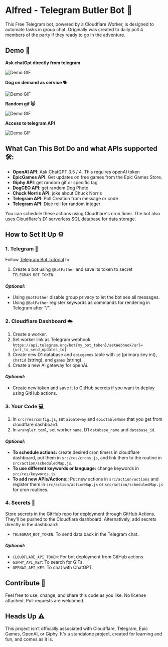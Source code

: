 # Alfred - Telegram Butler Bot 🤖

This Free Telegram bot, powered by a Cloudflare Worker, is designed to automate tasks in group chat.
Originally was created to daily poll 4 members of the party if they ready to go in the adventure.

## Demo 🚀

**Ask chatGpt directly from telegram**

![Demo GIF](../assets/anim1.webp)

**Dog on demand as service 🐕**

![Demo GIF](../assets/anim2.webp)

**Random gif 😻**

![Demo GIF](../assets/anim3.webp)

**Access to telegram API**

![Demo GIF](../assets/anim4.webp)

## What Can This Bot Do and what APIs supported 🛠️:

- **OpenAI API**: Ask ChatGPT 3.5 / 4. This requires openAI token
- **EpicGames API**: Get updates on free games from the Epic Games Store.
- **Giphy API**: get random gif or specific tag
- **DogCEO API**: get random Dog Photo
- **Chuck Norris API**: joke about Chuck Norris
- **Telegram API**: Poll Creation from message or code
- **Telegram API**: Dice roll for random integer

You can schedule these actions using Cloudflare's cron timer.
The bot also uses Cloudflare's D1 serverless SQL database for data storage.

## How to Set It Up ⚙️

### 1. Telegram 📱

Follow [Telegram Bot Tutorial](https://core.telegram.org/bots/tutorial) to:

1. Create a bot using `@BotFather` and save its token to secret `TELEGRAM_BOT_TOKEN`.

#### *Optional:*

- Using `@BotFather` disable group privacy to let the bot see all messages.
- Using `@BotFather` register keywords as commands for rendering in Telegram after "/".

### 2. Cloudflare Dashboard ☁️

1. Create a worker.
2. Set worker link as Telegram webhook.
	 `https://api.telegram.org/bot{my_bot_token}/setWebhook?url={url_to_send_updates_to}`
4. Create new D1 database and `epicgames` table with `id` (primary key int), `chatid` (string), and `games` (string).
5. Create a new AI gateway for openAi.

#### *Optional:*

- Create new token and save it to GitHub secrets if you want to deploy using GitHub actions.

### 3. Your Code 💻

1. In `src/res/config.js`, set `aiGateway` and `epicTableName` that you get from cloudflare dashboard.
2. In `wrangler.toml`, set worker `name`, D1 `database_name` and `database_id`.

#### *Optional:*

- **To schedule actions:** create desired cron timers in cloudflare dashboard, put them in `src/res/crons.js`,
	and link them to the routine in `src/action/scheduledMap.js`.
- **To use different keywords or language:** change keywords in `src/res/keywords.js`.
- **To add new APIs/Actions:**: Put new actions in `src/action/actions` and register them in `src/action/actionMap.js` or
	`src/action/scheduledMap.js` for cron routines.

### 4. Secrets 🔐

Store secrets in the GitHub repo for deployment through GitHub Actions.
They'll be pushed to the Cloudflare dashboard.
Alternatively, add secrets directly in the dashboard:

- `TELEGRAM_BOT_TOKEN`: To send data back in the Telegram chat.

#### *Optional:*

- `CLOUDFLARE_API_TOKEN`: For bot deployment from GitHub actions
- `GIPHY_API_KEY`: To search for GIFs.
- `OPENAI_API_KEY`: To chat with ChatGPT.

## Contribute 🤝

Feel free to use, change, and share this code as you like. No license attached.
Pull requests are welcomed.

## Heads Up ⚠️

This project isn't officially associated with Cloudflare, Telegram, Epic Games, OpenAI, or Giphy.
It's a standalone project, created for learning and fun, and comes as it is.
